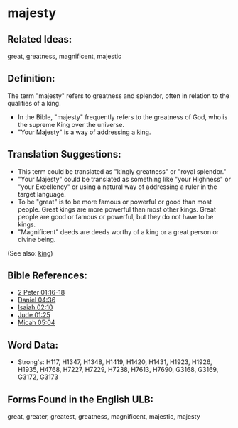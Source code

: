 # majesty

## Related Ideas:

great, greatness, magnificent, majestic

## Definition:

The term "majesty" refers to greatness and splendor, often in relation to the qualities of a king.

* In the Bible, "majesty" frequently refers to the greatness of God, who is the supreme King over the universe.
* "Your Majesty" is a way of addressing a king.

## Translation Suggestions:

* This term could be translated as "kingly greatness" or "royal splendor."
* "Your Majesty" could be translated as something like "your Highness" or "your Excellency" or using a natural way of addressing a ruler in the target language.
* To be "great" is to be more famous or powerful or good than most people. Great kings are more powerful than most other kings. Great people are good or famous or powerful, but they do not have to be kings.
* "Magnificent" deeds are deeds worthy of a king or a great person or divine being.

(See also: [king](../other/king.md))

## Bible References:

* [2 Peter 01:16-18](rc://en/tn/help/2pe/01/16)
* [Daniel 04:36](rc://en/tn/help/dan/04/36)
* [Isaiah 02:10](rc://en/tn/help/isa/02/10)
* [Jude 01:25](rc://en/tn/help/jud/01/25)
* [Micah 05:04](rc://en/tn/help/mic/05/04)

## Word Data:

* Strong's: H117, H1347, H1348, H1419, H1420, H1431, H1923, H1926, H1935, H4768, H7227, H7229, H7238, H7613, H7690, G3168, G3169, G3172, G3173

## Forms Found in the English ULB:

great, greater, greatest, greatness, magnificent, majestic, majesty


